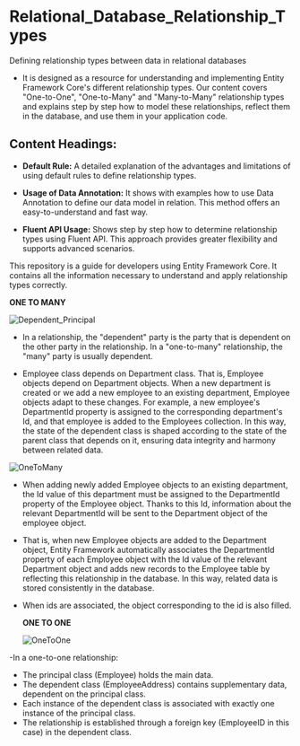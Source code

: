 # Relational_Database_Relationship_Types
 Defining relationship types between data in relational databases
 
- It is designed as a resource for understanding and implementing Entity Framework Core's different relationship types. Our content covers "One-to-One", "One-to-Many" and "Many-to-Many" relationship types and explains step by step how to model these relationships, reflect them in the database, and use them in your application code.

## Content Headings:

* <b>Default Rule:</b> A detailed explanation of the advantages and limitations of using default rules to define relationship types.

* <b>Usage of Data Annotation:</b> It shows with examples how to use Data Annotation to define our data model in relation. This method offers an easy-to-understand and fast way.

* <b>Fluent API Usage:</b> Shows step by step how to determine relationship types using Fluent API. This approach provides greater flexibility and supports advanced scenarios.

This repository is a guide for developers using Entity Framework Core. It contains all the information necessary to understand and apply relationship types correctly.

<b> ONE TO MANY  </b>

![Dependent_Principal](https://github.com/sercan96/Relational_Database_Relationship_Types/assets/38535473/206292d7-0558-4000-84bc-84145c47e8c1)

* In a relationship, the "dependent" party is the party that is dependent on the other party in the relationship. In a "one-to-many" relationship, the "many" party is usually dependent.

* Employee class depends on Department class. That is, Employee objects depend on Department objects. When a new department is created or we add a new employee to an existing department, Employee objects adapt to these changes. For example, a new employee's DepartmentId property is assigned to the corresponding department's Id, and that employee is added to the Employees collection. In this way, the state of the dependent class is shaped according to the state of the parent class that depends on it, ensuring data integrity and harmony between related data.

![OneToMany](https://github.com/sercan96/Relational_Database_Relationship_Types/assets/38535473/d6c82383-de87-4f80-9bc9-6de2c9118e5c) 

* When adding newly added Employee objects to an existing department, the Id value of this department must be assigned to the DepartmentId property of the Employee object. Thanks to this Id, information about the relevant DepartmentId will be sent to the Department object of the employee object.
  
* That is, when new Employee objects are added to the Department object, Entity Framework automatically associates the DepartmentId property of each Employee object with the Id value of the relevant Department object and adds new records to the Employee table by reflecting this relationship in the database. In this way, related data is stored consistently in the database.
 
* When ids are associated, the object corresponding to the id is also filled.

  <b> ONE TO ONE </b>
  
  ![OneToOne](https://github.com/sercan96/Relational_Database_Relationship_Types/assets/38535473/d2b18570-ac5a-47e9-b42a-61ab9e4b2ff1)

-In a one-to-one relationship:

* The principal class (Employee) holds the main data.
* The dependent class (EmployeeAddress) contains supplementary data, dependent on the principal class.
* Each instance of the dependent class is associated with exactly one instance of the principal class.
* The relationship is established through a foreign key (EmployeeID in this case) in the dependent class.

  



